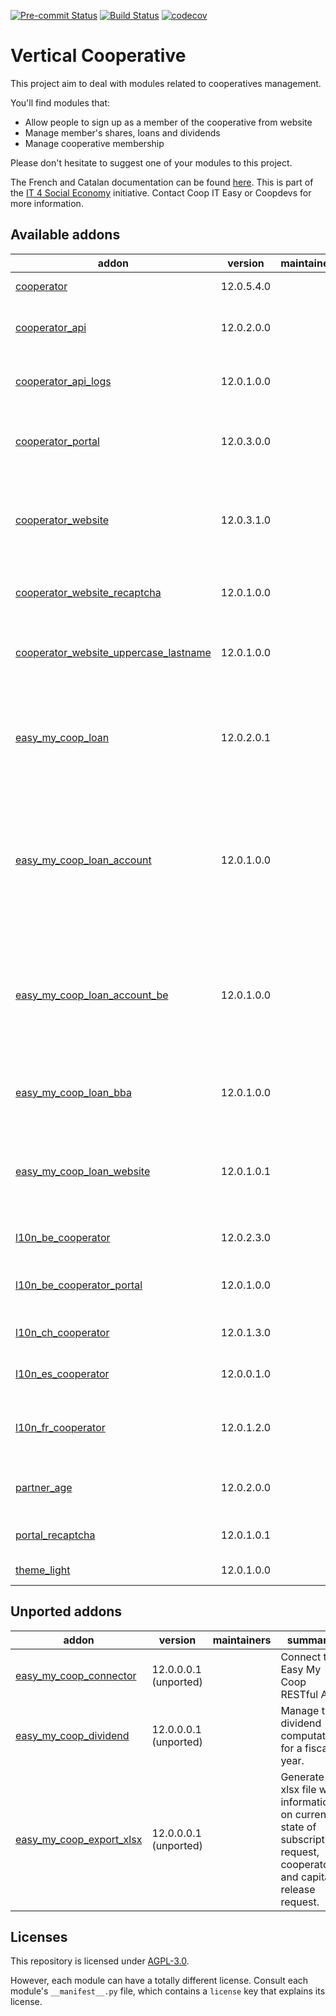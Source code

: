 
[![Pre-commit Status](https://github.com/coopiteasy/vertical-cooperative/actions/workflows/pre-commit.yml/badge.svg?branch=12.0)](https://github.com/coopiteasy/vertical-cooperative/actions/workflows/pre-commit.yml?query=branch%3A12.0)
[![Build Status](https://github.com/coopiteasy/vertical-cooperative/actions/workflows/test.yml/badge.svg?branch=12.0)](https://github.com/coopiteasy/vertical-cooperative/actions/workflows/test.yml?query=branch%3A12.0)
[![codecov](https://codecov.io/gh/coopiteasy/vertical-cooperative/branch/12.0/graph/badge.svg)](https://codecov.io/gh/coopiteasy/vertical-cooperative)

<!-- /!\ do not modify above this line -->

# Vertical Cooperative

This project aim to deal with modules related to cooperatives management.

You'll find modules that:

 - Allow people to sign up as a member of the cooperative from website
 - Manage member's shares, loans and dividends
 - Manage cooperative membership

Please don't hesitate to suggest one of your modules to this project.

The French and Catalan documentation can be found [here](https://doc.it4socialeconomy.org/books/application-easy-my-coop).
This is part of the [IT 4 Social Economy](https://it4socialeconomy.org) initiative.
Contact Coop IT Easy or Coopdevs for more information.


<!-- /!\ do not modify below this line -->

<!-- prettier-ignore-start -->

[//]: # (addons)

Available addons
----------------
addon | version | maintainers | summary
--- | --- | --- | ---
[cooperator](cooperator/) | 12.0.5.4.0 |  | Manage your cooperators
[cooperator_api](cooperator_api/) | 12.0.2.0.0 |  | Open Cooperators to the world: RESTful API.
[cooperator_api_logs](cooperator_api_logs/) | 12.0.1.0.0 |  | Helpers to log calls in and out of cooperators_api.
[cooperator_portal](cooperator_portal/) | 12.0.3.0.0 |  | Show cooperator information in the website portal.
[cooperator_website](cooperator_website/) | 12.0.3.1.0 |  | This module adds the cooperator subscription form allowing to subscribe for shares online.
[cooperator_website_recaptcha](cooperator_website_recaptcha/) | 12.0.1.0.0 |  | Add Google Recaptcha to Subscription Request Form
[cooperator_website_uppercase_lastname](cooperator_website_uppercase_lastname/) | 12.0.1.0.0 |  | This module UPPERCASES the last names of submitted requests
[easy_my_coop_loan](easy_my_coop_loan/) | 12.0.2.0.1 |  | This module allows to manage the bonds and subordinated loans subscription life cycle.
[easy_my_coop_loan_account](easy_my_coop_loan_account/) | 12.0.1.0.0 |  | This module brings the accounting part of the loan issue. It has for purpose to generate all the accounting entries to the covered use cases.
[easy_my_coop_loan_account_be](easy_my_coop_loan_account_be/) | 12.0.1.0.0 |  | This module install belgian localisation demo data for EMC loan account. It also trigger installation for the dependency module
[easy_my_coop_loan_bba](easy_my_coop_loan_bba/) | 12.0.1.0.0 |  | This module implements the bba structured communication on the loan line.
[easy_my_coop_loan_website](easy_my_coop_loan_website/) | 12.0.1.0.1 |  | This module implements the subscription page for bonds and subordinated loans.
[l10n_be_cooperator](l10n_be_cooperator/) | 12.0.2.3.0 |  | Cooperators Belgium Localization
[l10n_be_cooperator_portal](l10n_be_cooperator_portal/) | 12.0.1.0.0 |  | Give access to Tax Shelter Report in the portal.
[l10n_ch_cooperator](l10n_ch_cooperator/) | 12.0.1.3.0 |  | Cooperators Switzerland localization
[l10n_es_cooperator](l10n_es_cooperator/) | 12.0.0.1.0 |  | Cooperator localization for Spain
[l10n_fr_cooperator](l10n_fr_cooperator/) | 12.0.1.2.0 |  | This is the French localization for the Cooperators module
[partner_age](partner_age/) | 12.0.2.0.0 |  | This module computes the age of the partner.
[portal_recaptcha](portal_recaptcha/) | 12.0.1.0.1 |  | Add google recaptcha to forms.
[theme_light](theme_light/) | 12.0.1.0.0 |  | extract of the theme zen


Unported addons
---------------
addon | version | maintainers | summary
--- | --- | --- | ---
[easy_my_coop_connector](easy_my_coop_connector/) | 12.0.0.0.1 (unported) |  | Connect to Easy My Coop RESTful API.
[easy_my_coop_dividend](easy_my_coop_dividend/) | 12.0.0.0.1 (unported) |  | Manage the dividend computation for a fiscal year.
[easy_my_coop_export_xlsx](easy_my_coop_export_xlsx/) | 12.0.0.0.1 (unported) |  | Generate a xlsx file with information on current state of subscription request, cooperators and capital release request.

[//]: # (end addons)

<!-- prettier-ignore-end -->

## Licenses

This repository is licensed under [AGPL-3.0](LICENSE).

However, each module can have a totally different license. Consult each module's
`__manifest__.py` file, which contains a `license` key that explains its
license.
